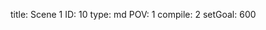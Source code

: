 title:          Scene 1
ID:             10
type:           md
POV:            1
compile:        2
setGoal:        600


